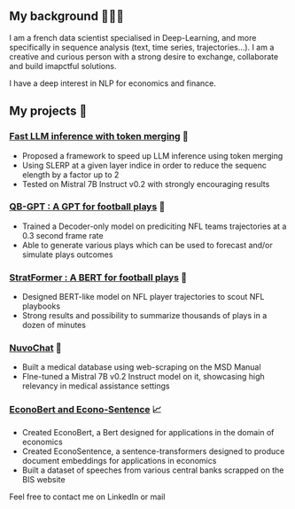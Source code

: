## My background 👨🏼‍💻
 I am a french data scientist specialised in Deep-Learning, and more specifically in sequence analysis (text, time series, trajectories...). I am a creative and curious person with a strong desire to exchange, collaborate and build imapctful solutions.

 I have a deep interest in NLP for economics and finance.

## My projects 📒
### [Fast LLM inference with token merging](https://github.com/samchaineau/llm_slerp_generation) 🤙
- Proposed a framework to speed up LLM inference using token merging
- Using SLERP at a given layer indice in order to reduce the sequenc elength by a factor up to 2
- Tested on Mistral 7B Instruct v0.2 with strongly encouraging results

### [QB-GPT : A GPT for football plays](https://github.com/samchaineau/QB-GPT) 🏈
- Trained a Decoder-only model on prediciting NFL teams trajectories at a 0.3 second frame rate
- Able to generate various plays which can be used to forecast and/or simulate plays outcomes

### [StratFormer : A BERT for football plays](https://github.com/samchaineau/StratFormer) 🏈
- Designed BERT-like model on NFL player trajectories to scout NFL playbooks
- Strong results and possibility to summarize thousands of plays in a dozen of minutes

### [NuvoChat](https://huggingface.co/collections/nuvocare/nuvochat-65eeb989a735404e87ba733e) 🏥
- Built a medical database using web-scraping on the MSD Manual
- FIne-tuned a Mistral 7B v0.2 Instruct model on it, showcasing high relevancy in medical assistance settings

### [EconoBert and Econo-Sentence](https://huggingface.co/collections/samchain/nlp-for-economics-6620f064bfe7fdb2c5e12459) 📈
- Created EconoBert, a Bert designed for applications in the domain of economics
- Created EconoSentence, a sentence-transformers designed to produce document embeddings for applications in economics
- Built a dataset of speeches from various central banks scrapped on the BIS website

Feel free to contact me on LinkedIn or mail
